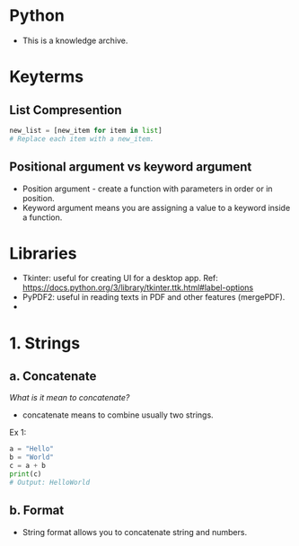 # Python

- This is a knowledge archive.

# Keyterms
## List Compresention
```py
new_list = [new_item for item in list]
# Replace each item with a new_item.
```
## Positional argument vs keyword argument
- Position argument - create a function with parameters in order or in position.
- Keyword argument means you are assigning a value to a keyword inside a function.


# Libraries

- Tkinter: useful for creating UI for a desktop app.
Ref: https://docs.python.org/3/library/tkinter.ttk.html#label-options
- PyPDF2: useful in reading texts in PDF and other features (mergePDF).
- 


# 1. Strings

## a. Concatenate

*What is it mean to concatenate?*
- concatenate means to combine usually two strings.

Ex 1:
```py
a = "Hello"
b = "World"
c = a + b
print(c)
# Output: HelloWorld
```
## b. Format
- String format allows you to concatenate string and numbers.

